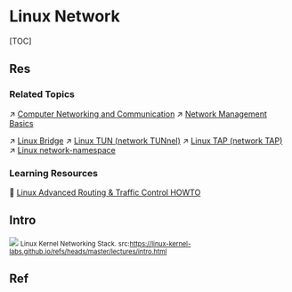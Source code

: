 # Linux Network

[TOC]



## Res
### Related Topics
↗ [Computer Networking and Communication](../../../../../🏎️%20Computer%20Networking%20and%20Communication/Computer%20Networking%20and%20Communication.md)
↗ [Network Management Basics](../../../Linux%20Free%20Software%20&%20OSS%20(Open%20Source%20Software)/Network%20Management/Network%20Management%20Basics.md)

↗ [Linux Bridge](../../../../../🏎️%20Computer%20Networking%20and%20Communication/Network%20Virtualization/📌%20NV%20Implementations/Virtual%20Link%20Layer/Linux%20Bridge.md)
↗ [Linux TUN (network TUNnel)](../../../../../🏎️%20Computer%20Networking%20and%20Communication/Network%20Virtualization/📌%20NV%20Implementations/Virtual%20Network%20Layer/Linux%20TUN%20(network%20TUNnel).md)
↗ [Linux TAP (network TAP)](../../../../../🏎️%20Computer%20Networking%20and%20Communication/Network%20Virtualization/📌%20NV%20Implementations/Virtual%20Link%20Layer/Linux%20TAP%20(network%20TAP).md)
↗ [Linux network-namespace](../../../../../🏎️%20Computer%20Networking%20and%20Communication/Network%20Virtualization/📌%20NV%20Implementations/Virtual%20Network%20Layer/Virtual%20Network%20(vNetwork)/Linux%20network-namespace.md)


### Learning Resources
📂 [Linux Advanced Routing & Traffic Control HOWTO](https://tldp.org/HOWTO/Adv-Routing-HOWTO/index.html)



## Intro
![](../../../../../../../../../Assets/Pics/Pasted%20image%2020240531205346.png)
<small>Linux Kernel Networking Stack. src:<a>https://linux-kernel-labs.github.io/refs/heads/master/lectures/intro.html</a></small>



## Ref
[👍 openstack学习-网络管理(转)]: https://heitaoq66.github.io/2020/03/19/openstack学习-网络管理/

